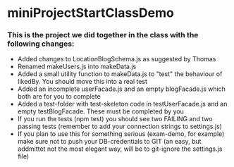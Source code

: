 # miniProjectStartClassDemo

### This is the project we did together in the class with the following changes:

- Added changes to LocationBlogSchema.js as suggested by Thomas 
- Renamed makeUsers.js into makeData.js
- Added a small utility function to makeData.js to "test" the behaviour of likedBy. You should move this into a real test
- Added an incomplete userFacade.js and an empty blogFacade.js which both are for you to complete
- Added a test-folder with test-skeleton code in testUserFacade.js and an empty testBlogFacade. These must be completed by you
- If you run the tests (npm test) you should see two FAILING and two passing tests (remember to add your connection strings to settings.js)
- If you plan to use this for something serious (exam-demo, for example) make sure not to push your DB-credentials to GIT (an easy, but addmittet not the most elegant way, will be to git-ignore the settings.js file)
